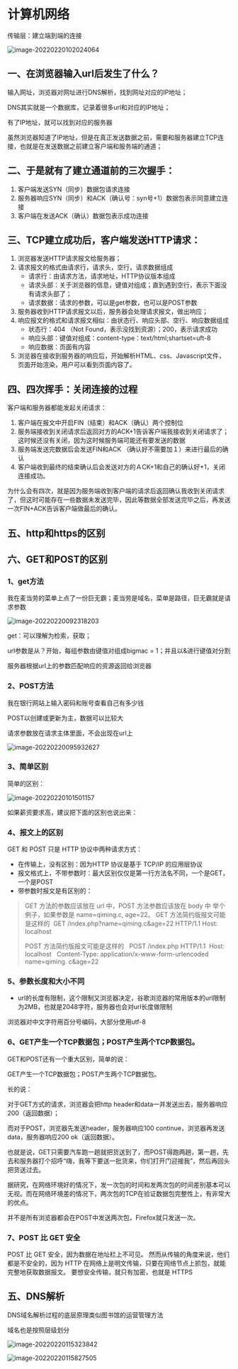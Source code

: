 # 计算机网络

传输层：建立端到端的连接

![image-20220220102024064](@alias/image-20220220102024064.png)



## 一、在浏览器输入url后发生了什么？

输入网址，浏览器对网址进行DNS解析，找到网址对应的IP地址；

DNS其实就是一个数据库，记录着很多url和对应的IP地址；

有了IP地址，就可以找到对应的服务器

虽然浏览器知道了IP地址，但是在真正发送数据之前，需要和服务器建立TCP连接，也就是在发送数据之前建立客户端和服务端的通道；

## 二、于是就有了建立通道前的三次握手：

1. 客户端发送SYN（同步）数据包请求连接
2. 服务器响应SYN（同步）和ACK（确认号：syn号+1）数据包表示同意建立连接
3. 客户端在发送ACK（确认）数据包表示成功连接

## 三、TCP建立成功后，客户端发送HTTP请求：

1. 浏览器发送HTTP请求报文给服务器；
2. 请求报文的格式由请求行，请求头，空行，请求数据组成
   - 请求行：由请求方法，请求地址，HTTP协议版本组成
   - 请求头部：关于浏览器的信息，键值对组成；直到遇到空行，表示下面没有请求头部了；
   - 请求数据：请求的参数，可以是get参数，也可以是POST参数
3. 服务器收到HTTP请求报文以后，服务器会处理请求报文，做出响应；
4. 响应报文的格式和请求报文相似：由状态行、响应头部、空行、响应数据组成
   - 状态行：404 （Not Found，表示没找到资源）；200，表示请求成功
   - 响应头部：键值对组成：content-type：text/html;shartset=uft-8
   - 响应数据：页面有内容
5. 浏览器在接收到服务器的响应后，开始解析HTML、css、Javascript文件，页面开始渲染，用户可以看到页面内容了。

## 四、四次挥手：关闭连接的过程

客户端和服务器都能发起关闭请求：

1. 客户端在报文中开启FIN（结束）和ACK（确认）两个控制位
2. 服务端接收到关闭请求后返回对方的ACK+1告诉客户端我接收到关闭请求了；这时候还没有关闭，因为这时候服务端可能还有要发送的数据
3. 服务端发送完数据后会发送FIN和ACK （确认好不需要加１）来进行最后的确认
4. 客户端收到最终的结束确认后会发送对方的ＡCK+1和自己的确认好+1，关闭连接成功。

为什么会有四次，就是因为服务端收到客户端的请求后返回确认我收到关闭请求了，但这时可能存在一些数据未发送完毕，因此等数据全部发送完毕之后，再发送一次FIN+ACK告诉客户端做最后的确认。

## 五、http和https的区别

## 六、GET和POST的区别

### 1、get方法

我在麦当劳的菜单上点了一份巨无霸；麦当劳是域名，菜单是路径，巨无霸就是请求参数

![image-20220220092318203](@alias/image-20220220092318203.png)

get：可以理解为检索，获取；

url参数是从？开始，每组参数由键值对组成bigmac = 1；并且以&进行键值对分割

服务器根据url上的参数匹配响应的资源返回给浏览器

### 2、POST方法

我在银行网站上输入密码和账号查看自己有多少钱

POST以创建或更新为主，数据可以比较大

请求参数放在请求主体里面，不会出现在url上

![image-20220220095932627](@alias/image-20220220095932627.png)

### 3、简单区别

简单的区别：

![image-20220220101501157](@alias/image-20220220101501157.png)

如果薪资要求高，建议把下面的区别也说出来：

### 4、报文上的区别

GET 和 POST 只是 HTTP 协议中两种请求方式：

- 在传输上，没有区别：因为HTTP 协议是基于 TCP/IP 的应用层协议
- 报文格式上，不带参数时：最大区别仅仅是第一行方法名不同，一个是GET，一个是POST
- 带参数时报文是有区别的：

> GET 方法的参数应该放在 url 中，POST 方法参数应该放在 body 中
> 举个例子，如果参数是 name=qiming.c, age=22。
> GET 方法简约版报文可能是这样的 
> GET /index.php?name=qiming.c&age=22 HTTP/1.1
> Host: localhost
>
> POST 方法简约版报文可能是这样的 
>  POST /index.php HTTP/1.1
>  Host: localhost 
>  Content-Type: application/x-www-form-urlencoded name=qiming. c&age=22

### 5、参数长度和大小不同

- url的长度有限制，这个限制又浏览器决定，谷歌浏览器的常用版本的url限制为2MB，也就是2048字符，服务器也会对url长度做限制

浏览器对中文字符用百分号编码，大部分使用utf-8

### 6、GET产生一个TCP数据包；POST产生两个TCP数据包。

GET和POST还有一个重大区别，简单的说：

GET产生一个TCP数据包；POST产生两个TCP数据包。

长的说：

对于GET方式的请求，浏览器会把http header和data一并发送出去，服务器响应200（返回数据）；

而对于POST，浏览器先发送header，服务器响应100 continue，浏览器再发送data，服务器响应200 ok（返回数据）。

也就是说，GET只需要汽车跑一趟就把货送到了，而POST得跑两趟，第一趟，先去和服务器打个招呼“嗨，我等下要送一批货来，你们打开门迎接我”，然后再回头把货送过去。

据研究，在网络环境好的情况下，发一次包的时间和发两次包的时间差别基本可以无视。而在网络环境差的情况下，两次包的TCP在验证数据包完整性上，有非常大的优点。

并不是所有浏览器都会在POST中发送两次包，Firefox就只发送一次。

### 7、POST 比 GET 安全

POST 比 GET 安全，因为数据在地址栏上不可见。
然而从传输的角度来说，他们都是不安全的，因为 HTTP 在网络上是明文传输，只要在网络节点上抓包，就能完整地获取数据报文。
要想安全传输，就只有加密，也就是 HTTPS



## 五、DNS解析

DNS域名解析过程的底层原理类似图书馆的运营管理方法

域名也是按照层级划分

![image-20220220115323842](@alias/image-20220220115323842.png)

![image-20220220115827505](@alias/image-20220220115827505.png)

<Valine></Valine>